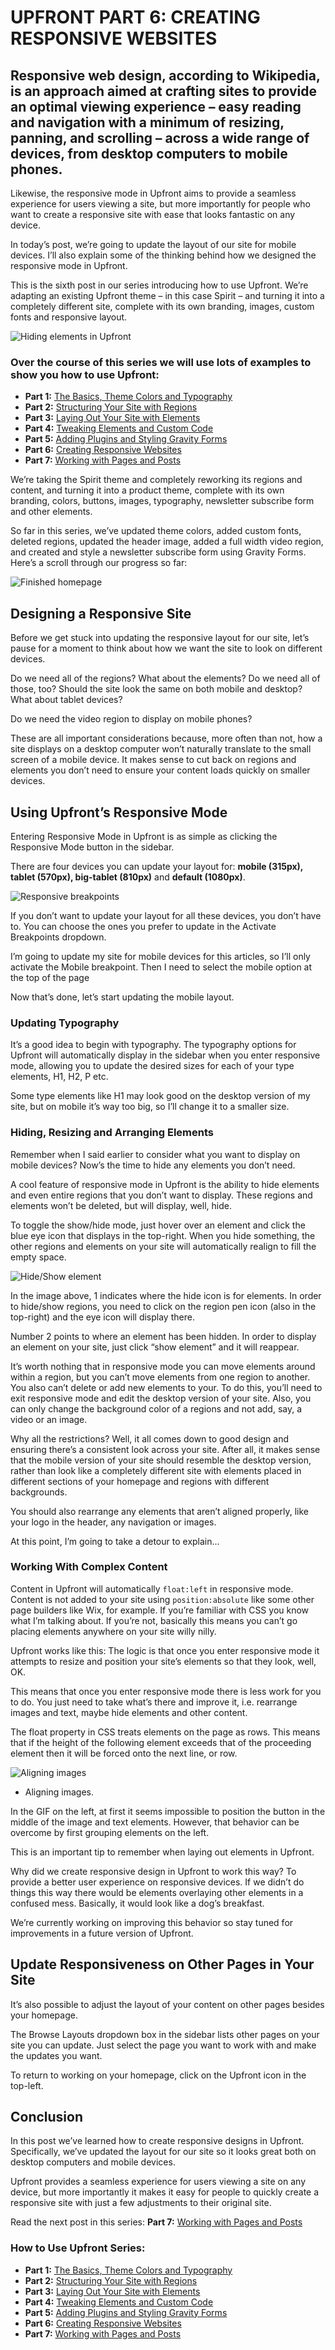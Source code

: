 # UPFRONT PART 6: CREATING RESPONSIVE WEBSITES

## Responsive web design, according to Wikipedia, is an approach aimed at crafting sites to provide an optimal viewing experience – easy reading and navigation with a minimum of resizing, panning, and scrolling – across a wide range of devices, from desktop computers to mobile phones.

Likewise, the responsive mode in Upfront aims to provide a seamless experience for users viewing a site, but more importantly for people who want to create a responsive site with ease that looks fantastic on any device.

In today’s post, we’re going to update the layout of our site for mobile devices. I’ll also explain some of the thinking behind how we designed the responsive mode in Upfront.

This is the sixth post in our series introducing how to use Upfront. We’re adapting an existing Upfront theme – in this case Spirit – and turning it into a completely different site, complete with its own branding, images, custom fonts and responsive layout.

![Hiding elements in Upfront](images/hiding-element.gif)

### Over the course of this series we will use lots of examples to show you how to use Upfront:

- **Part 1:** [The Basics, Theme Colors and Typography](https://cp-psource.github.io/upfront/tutorial-basics.html)
- **Part 2:** [Structuring Your Site with Regions](https://cp-psource.github.io/upfront/tutorial-regions.html)
- **Part 3:** [Laying Out Your Site with Elements](https://cp-psource.github.io/upfront/tutorial-elements.html)
- **Part 4:** [Tweaking Elements and Custom Code](https://cp-psource.github.io/upfront/tutorial-tweaking.html)
- **Part 5:** [Adding Plugins and Styling Gravity Forms](https://cp-psource.github.io/upfront/tutorial-plugins.html)
- **Part 6:** [Creating Responsive Websites](https://cp-psource.github.io/upfront/tutorial-responsive.html)
- **Part 7:** [Working with Pages and Posts](https://cp-psource.github.io/upfront/tutorial-content.html)

We’re taking the Spirit theme and completely reworking its regions and content, and turning it into a product theme, complete with its own branding, colors, buttons, images, typography, newsletter subscribe form and other elements.

So far in this series, we’ve updated theme colors, added custom fonts, deleted regions, updated the header image, added a full width video region, and created and style a newsletter subscribe form using Gravity Forms. Here’s a scroll through our progress so far:

![Finished homepage](images/finished-homepage.gif)

## Designing a Responsive Site

Before we get stuck into updating the responsive layout for our site, let’s pause for a moment to think about how we want the site to look on different devices.

Do we need all of the regions? What about the elements? Do we need all of those, too? Should the site look the same on both mobile and desktop? What about tablet devices?

Do we need the video region to display on mobile phones?

These are all important considerations because, more often than not, how a site displays on a desktop computer won’t naturally translate to the small screen of a mobile device. It makes sense to cut back on regions and elements you don’t need to ensure your content loads quickly on smaller devices.

## Using Upfront’s Responsive Mode

Entering Responsive Mode in Upfront is as simple as clicking the Responsive Mode button in the sidebar.

There are four devices you can update your layout for: **mobile (315px), tablet (570px), big-tablet (810px)** and **default (1080px)**.

![Responsive breakpoints](images/responsive-breakpoints.gif)

If you don’t want to update your layout for all these devices, you don’t have to. You can choose the ones you prefer to update in the Activate Breakpoints dropdown.

I’m going to update my site for mobile devices for this articles, so I’ll only activate the Mobile breakpoint. Then I need to select the mobile option at the top of the page

Now that’s done, let’s start updating the mobile layout.

### Updating Typography

It’s a good idea to begin with typography. The typography options for Upfront will automatically display in the sidebar when you enter responsive mode, allowing you to update the desired sizes for each of your type elements, H1, H2, P etc.

Some type elements like H1 may look good on the desktop version of my site, but on mobile it’s way too big, so I’ll change it to a smaller size.

### Hiding, Resizing and Arranging Elements

Remember when I said earlier to consider what you want to display on mobile devices? Now’s the time to hide any elements you don’t need.

A cool feature of responsive mode in Upfront is the ability to hide elements and even entire regions that you don’t want to display.  These regions and elements won’t be deleted, but will display, well, hide.

To toggle the show/hide mode, just hover over an element and click the blue eye icon that displays in the top-right. When you hide something, the other regions and elements on your site will automatically realign to fill the empty space.

![Hide/Show element](images/hide-show-element.jpg)

In the image above, 1 indicates where the hide icon is for elements. In order to hide/show regions, you need to click on the region pen icon (also in the top-right) and the eye icon will display there.
 
Number 2 points to where an element has been hidden. In order to display  an element on your site, just click “show element” and it will reappear.

It’s worth nothing that in responsive mode you can move elements around within a region, but you can’t move elements from one region to another. You also can’t delete or add new elements to your. To do this, you’ll need to exit responsive mode and edit the desktop version of your site. Also, you can only change the background color of a regions and not add, say, a video or an image.

Why all the restrictions? Well, it all comes down to good design and ensuring there’s a consistent look across your site. After all, it makes sense that the mobile version of your site should resemble the desktop version, rather than look like a completely different site with elements placed in different sections of your homepage and regions with different backgrounds.

You should also rearrange any elements that aren’t aligned properly, like your logo in the header, any navigation or images.

At this point, I’m going to take a detour to explain…

### Working With Complex Content

Content in Upfront will automatically `float:left` in responsive mode. Content is not added to your site using `position:absolute` like some other page builders like Wix, for example. If you’re familiar with CSS you know what I’m talking about. If you’re not, basically this means you can’t go placing elements anywhere on your site willy nilly.

Upfront works like this: The logic is that once you enter responsive mode it attempts to resize and position your site’s elements so that they look, well, OK.

This means that once you enter responsive mode there is less work for you to do. You just need to take what’s there and improve it, i.e. rearrange images and text, maybe hide elements and other content.

The float property in CSS treats elements on the page as rows. This means that if the height of the following element exceeds that of the proceeding element then it will be forced onto the next line, or row.

![Aligning images](images/about-floats-new.gif)
* Aligning images.

In the GIF on the left, at first it seems impossible to position the button in the middle of the image and text elements. However, that behavior can be overcome by first grouping elements on the left.

This is an important tip to remember when laying out elements in Upfront.

Why did we create responsive design in Upfront to work this way? To provide a better user experience on responsive devices. If we didn’t do things this way there would be elements overlaying other elements in a confused mess. Basically, it would look like a dog’s breakfast.

We’re currently working on improving this behavior so stay tuned for improvements in a future version of Upfront.

## Update Responsiveness on Other Pages in Your Site

It’s also possible to adjust the layout of your content on other pages besides your homepage.

The Browse Layouts dropdown box in the sidebar lists other pages on your site you can update. Just select the page you want to work with and make the updates you want.

To return to working on your homepage, click on the Upfront icon in the top-left.

## Conclusion

In this post we’ve learned how to create responsive designs in Upfront. Specifically, we’ve updated the layout for our site so it looks great both on desktop computers and mobile devices.

Upfront provides a seamless experience for users viewing a site on any device, but more importantly it makes it easy for people to quickly create a responsive site with just a few adjustments to their original site.

Read the next post in this series: **Part 7:** [Working with Pages and Posts](https://cp-psource.github.io/upfront/tutorial-content.html)

### How to Use Upfront Series:

- **Part 1:** [The Basics, Theme Colors and Typography](https://cp-psource.github.io/upfront/tutorial-basics.html)
- **Part 2:** [Structuring Your Site with Regions](https://cp-psource.github.io/upfront/tutorial-regions.html)
- **Part 3:** [Laying Out Your Site with Elements](https://cp-psource.github.io/upfront/tutorial-elements.html)
- **Part 4:** [Tweaking Elements and Custom Code](https://cp-psource.github.io/upfront/tutorial-tweaking.html)
- **Part 5:** [Adding Plugins and Styling Gravity Forms](https://cp-psource.github.io/upfront/tutorial-plugins.html)
- **Part 6:** [Creating Responsive Websites](https://cp-psource.github.io/upfront/tutorial-responsive.html)
- **Part 7:** [Working with Pages and Posts](https://cp-psource.github.io/upfront/tutorial-content.html)